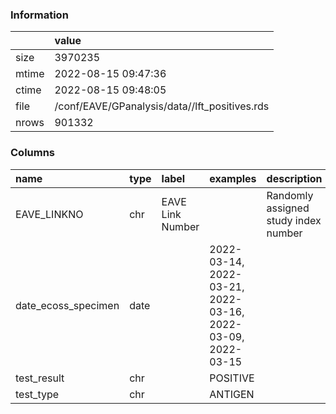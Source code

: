 
### Information



|       | value                                         |
|:------|:----------------------------------------------|
| size  | 3970235                                       |
| mtime | 2022-08-15 09:47:36                           |
| ctime | 2022-08-15 09:48:05                           |
| file  | /conf/EAVE/GPanalysis/data//lft_positives.rds |
| nrows | 901332                                        |

### Columns

| name                | type   | label            | examples                                                   | description                          |
|:--------------------|:-------|:-----------------|:-----------------------------------------------------------|:-------------------------------------|
| EAVE_LINKNO         | chr    | EAVE Link Number |                                                            | Randomly assigned study index number |
| date_ecoss_specimen | date   |                  | 2022-03-14, 2022-03-21, 2022-03-16, 2022-03-09, 2022-03-15 |                                      |
| test_result         | chr    |                  | POSITIVE                                                   |                                      |
| test_type           | chr    |                  | ANTIGEN                                                    |                                      |
        